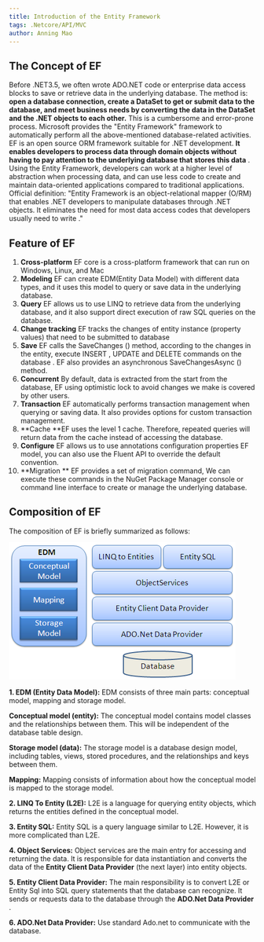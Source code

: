 ```yaml
---
title: Introduction of the Entity Framework
tags: .Netcore/API/MVC
author: Anning Mao
---
```




## The Concept of EF

Before .NET3.5, we often wrote ADO.NET code or enterprise data access blocks to save or retrieve data in the underlying database. The method is: **open a database connection, create a DataSet to get or submit data to the database, and meet business needs by converting the data in the DataSet and the .NET objects to each other.** This is a cumbersome and error-prone process. Microsoft provides the "Entity Framework" framework to automatically perform all the above-mentioned database-related activities.
EF is an open source ORM framework suitable for .NET development. **It enables developers to process data through domain objects without having to pay attention to the underlying database that stores this data** . Using the Entity Framework, developers can work at a higher level of abstraction when processing data, and can use less code to create and maintain data-oriented applications compared to traditional applications.
Official definition: "Entity Framework is an object-relational mapper (O/RM) that enables .NET developers to manipulate databases through .NET objects. It eliminates the need for most data access codes that developers usually need to write ."

## Feature of EF 

1. **Cross-platform** EF core is a cross-platform framework that can run on Windows, Linux, and Mac
2. **Modeling** EF can create EDM(Entity Data Model) with different data types, and it uses this model to query or save data in the underlying database.
3.  **Query** EF allows us to use LINQ to retrieve data from the underlying database, and it also support direct execution of raw SQL queries on the database.
4. **Change tracking** EF tracks the changes of entity instance (property values) that need to be submitted to database
5. **Save** EF calls the SaveChanges () method, according to the changes in the entity, execute INSERT , UPDATE and DELETE commands on the database . EF also provides an asynchronous SaveChangesAsync () method.
6. **Concurrent** By default, data is extracted from the start from the database, EF using optimistic lock to avoid changes we make is covered by other users.
7. **Transaction** EF automatically performs transaction management when querying or saving data. It also provides options for custom transaction management.
8. **Cache **EF uses the level 1 cache. Therefore, repeated queries will return data from the cache instead of accessing the database.
9. **Configure** EF allows us to use annotations configuration properties EF model, you can also use the Fluent API to override the default convention.
10. **Migration ** EF provides a set of migration command, We can execute these commands in the NuGet Package Manager console or command line interface to create or manage the underlying database.



## Composition of EF

The composition of EF is briefly summarized as follows:

![1.1](https://github.com/AnningMao/MarkDownImage/raw/main/.net%20note/Entity%20Framework/1.1.png)

**1. EDM (Entity Data Model):** EDM consists of three main parts: conceptual model, mapping and storage model.

**Conceptual model (entity):** The conceptual model contains model classes and the relationships between   them. This will be independent of the database table design.

**Storage model (data):** The storage model is a database design model, including tables, views, stored procedures, and the relationships and keys between them.

**Mapping:** Mapping consists of information about how the conceptual model is mapped to the storage model.

**2. LINQ To Entity (L2E):** L2E is a language for querying entity objects, which returns the entities defined in the conceptual model. 

**3. Entity SQL:** Entity SQL is a query language similar to L2E. However, it is more complicated than L2E.

**4. Object Services:** Object services are the main entry for accessing and returning the data. It is responsible for data instantiation and converts the data of the **Entity Client Data Provider** (the next layer) into entity objects.

**5. Entity Client Data Provider:**  The main responsibility is to convert L2E or Entity Sql into SQL query statements that the database can recognize. It sends or requests data to the database through the **ADO.Net Data Provider** .

**6. ADO.Net Data Provider:** Use standard Ado.net to communicate with the database.